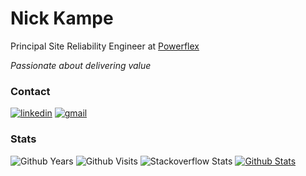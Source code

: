 # Nick Kampe

Principal Site Reliability Engineer at [Powerflex][powerflex]

*Passionate about delivering value*

### Contact
[![linkedin][linkedin-badge]][linkedin] [![gmail][gmail-badge]][gmail]

### Stats
![Github Years][gh-years-badge] ![Github Visits][gh-visits-badge]
![Stackoverflow Stats][stackoverflow-section]
[![Github Stats][gh-stats-section]][profile] 


[powerflex]: https://www.powerflex.com/
[linkedin]: https://www.linkedin.com/in/kampe/
[linkedin-badge]: https://img.shields.io/badge/linkedin-%230077B5.svg?&style=for-the-badge&logo=linkedin&logoColor=white 
[gmail]: mailto:nickkampe+github@gmail.com
[gmail-badge]: https://img.shields.io/badge/gmail-nickkampe%40gmail.com-%23D14836.svg?&style=for-the-badge&logo=gmail&logoColor=white
[gh-years-badge]: https://badges.pufler.dev/years/Kampe?style=for-the-badge&label=Github%20Years&color=white
[gh-visits-badge]: https://badges.pufler.dev/visits/Kampe/kampe?style=for-the-badge&color=white
[gh-stats-section]: https://github-readme-stats.vercel.app/api?username=kampe&count_private=true&show_icons=true&theme=tokyonight&hide_title=true&include_all_commits=true
[stackoverflow-section]: https://stackoverflow-badge.vercel.app/?userID=201297
[profile]: https://github.com/kampe

